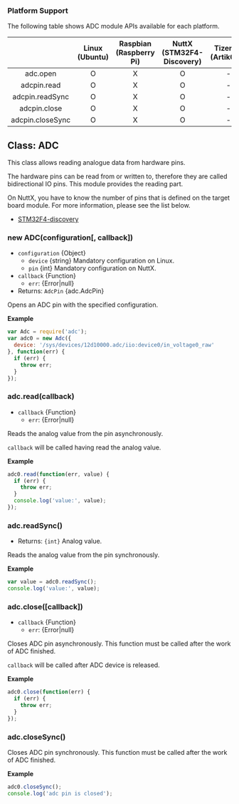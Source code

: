 ### Platform Support

The following table shows ADC module APIs available for each platform.

|  | Linux<br/>(Ubuntu) | Raspbian<br/>(Raspberry Pi) | NuttX<br/>(STM32F4-Discovery) | TizenRT<br/>(Artik053) |
| :---: | :---: | :---: | :---: | :---: |
| adc.open | O | X | O | - |
| adcpin.read | O | X | O | - |
| adcpin.readSync | O | X | O | - |
| adcpin.close | O | X | O | - |
| adcpin.closeSync | O | X | O | - |


## Class: ADC

This class allows reading analogue data from hardware pins.

The hardware pins can be read from or written to, therefore they are called bidirectional IO pins. This module provides the reading part.

On NuttX, you have to know the number of pins that is defined on the target board module. For more information, please see the list below.
  * [STM32F4-discovery](../targets/nuttx/stm32f4dis/IoT.js-API-Stm32f4dis.md#adc-pin)


### new ADC(configuration[, callback])

* `configuration` {Object}
  * `device` {string} Mandatory configuration on Linux.
  * `pin` {int} Mandatory configuration on NuttX.
* `callback` {Function}
  * `err`: {Error|null}
* Returns: `AdcPin` {adc.AdcPin}

Opens an ADC pin with the specified configuration.

**Example**
```js
var Adc = require('adc');
var adc0 = new Adc({
  device: '/sys/devices/12d10000.adc/iio:device0/in_voltage0_raw'
}, function(err) {
  if (err) {
    throw err;
  }
});
```

### adc.read(callback)
* `callback` {Function}
  * `err`: {Error|null}

Reads the analog value from the pin asynchronously.

`callback` will be called having read the analog value.

**Example**
```js
adc0.read(function(err, value) {
  if (err) {
    throw err;
  }
  console.log('value:', value);
});
```


### adc.readSync()
* Returns: `{int}` Analog value.

Reads the analog value from the pin synchronously.

**Example**
```js
var value = adc0.readSync();
console.log('value:', value);
```


### adc.close([callback])
* `callback` {Function}
  * `err`: {Error|null}

Closes ADC pin asynchronously. This function must be called after the work of ADC finished.

`callback` will be called after ADC device is released.

**Example**
```js
adc0.close(function(err) {
  if (err) {
    throw err;
  }
});
```


### adc.closeSync()

Closes ADC pin synchronously. This function must be called after the work of ADC finished.

**Example**
```js
adc0.closeSync();
console.log('adc pin is closed');
```
